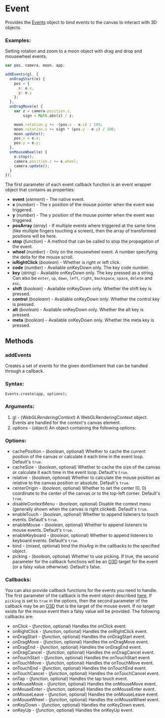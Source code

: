 # Event

Provides the [Events](event.html) object to bind events to the canvas to interact with 3D objects.

### Examples:

Setting rotation and zoom to a moon object with drag and drop and mousewheel events.

```js
var pos, camera, moon, app;

addEvents(gl, {
  onDragStart(e) {
    pos = {
      x: e.x,
      y: e.y
    };
  },
  onDragMove(e) {
    var z = camera.position.z,
        sign = Math.abs(z) / z;

    moon.rotation.y += -(pos.x - e.x) / 100;
    moon.rotation.x += sign * (pos.y - e.y) / 100;
    moon.update();
    pos.x = e.x;
    pos.y = e.y;
  },
  onMouseWheel(e) {
    e.stop();
    camera.position.z += e.wheel;
    camera.update();
  }
});
```

The first parameter of each event callback function is an event wrapper object that contains as properties:

* **event** (*element*) - The native event.
* **x** (*number*) - The x position of the mouse pointer when the event was triggered.
* **y** (*number*) - The y position of the mouse pointer when the event was triggered.
* **posArray** (*array*) - If multiple events where triggered at the same time (like multiple fingers touching a screen), then the array of transformed positions will be here.
* **stop** (*function*) - A method that can be called to stop the propagation of the event.
* **wheel** (*number*) - Only on the mousewheel event. A number specifying the delta for the mouse scroll.
* **isRightClick** (*boolean*) - Whether is right or left click.
* **code** (*number*) - Available onKeyDown only. The key code number.
* **key** (*string*) - Available onKeyDown only. The key pressed as a string. Can also be `enter`, `up`, `down`, `left`, `right`, `backspace`, `space`, `delete` and `esc`.
* **shift** (*boolean*) - Available onKeyDown only. Whether the shift key is pressed.
* **control** (*booleanr*) - Available onKeyDown only. Whether the control key is pressed.
* **alt** (*boolean*) - Available onKeyDown only. Whether the alt key is pressed.
* **meta** (*boolean*) - Available onKeyDown only. Whether the meta key is pressed.


## Methods

### addEvents

Creates a set of events for the given domElement that can be handled through a callback.

### Syntax:

    Events.create(app, options);

### Arguments:

1. gl  - (*WebGLRenderingContext*) A WebGLRenderingContext object. Events are handled for the context's canvas element.
5. options - (*object*) An object containing the following options:

### Options:

* cachePosition - (*boolean*, optional) Whether to cache the current position of the canvas or calculate it each time in the event loop. Default's `true`.
* cacheSize - (*boolean*, optional) Whether to cache the size of the canvas or calculate it each time in the event loop. Default's `true`.
* relative - (*boolean*, optional) Whether to calculate the mouse position as relative to the canvas position or absolute. Default's `true`.
* centerOrigin - (*boolean*, optional) Whether to set the center (0, 0) coordinate to the center of the canvas or to the top-left corner. Default's `true`.
* disableContextMenu - (*boolean*, optional) Disable the context menu (generally shown when the canvas is right clicked). Default's `true`.
* enableTouch - (*boolean*, optional) Whether to append listeners to touch events. Default's `true`.
* enableMouse - (*boolean*, optional) Whether to append listeners to mouse events. Default's `true`.
* enableKeyboard - (*boolean*, optional) Whether to append listeners to keyboard events. Default's `true`.
* bind - (*mixed*, optional) bind the *thisArg* in the callbacks to the specified object.
* picking - (*boolean*, optional) Whether to use picking. If true, the second parameter for the callback functions will be an [O3D](o3d.html) target for the event (or a falsy value otherwise). Default's false.

### Callbacks:

You can also provide callback functions for the events you need to
handle. The first parameter of the callback is the event object
described [here](event.html#Event). If `picking` is set to `true` in the
options, then the second parameter of the callback may be an
[O3D](o3d.html) that is the target of the mouse event. If no target
exists for the mouse event then a falsy value will be provided. The
following callbacks are:

* onClick - (*function*, optional) Handles the onClick event.
* onRightClick - (*function*, optional) Handles the onRightClick event.
* onDragStart - (*function*, optional) Handles the onDragStart event.
* onDragMove - (*function*, optional) Handles the onDragMove event.
* onDragEnd - (*function*, optional) Handles the onDragEnd event.
* onDragCancel - (*function*, optional) Handles the onDragCancel event.
* onTouchStart - (*function*, optional) Handles the onTouchStart event.
* onTouchMove - (*function*, optional) Handles the onTouchMove event.
* onTouchEnd - (*function*, optional) Handles the onTouchEnd event.
* onTouchCancel - (*function*, optional) Handles the onTouchCancel event.
* onTap - (*function*, optional) Handles the tap touch event.
* onMouseMove - (*function*, optional) Handles the onMouseMove event.
* onMouseEnter - (*function*, optional) Handles the onMouseEnter event.
* onMouseLeave - (*function*, optional) Handles the onMouseLeave event.
* onMouseWheel - (*function*, optional) Handles the onMouseWheel event.
* onKeyDown - (*function*, optional) Handles the onKeyDown event.
* onKeyUp - (*function*, optional) Handles the onKeyUp event.
